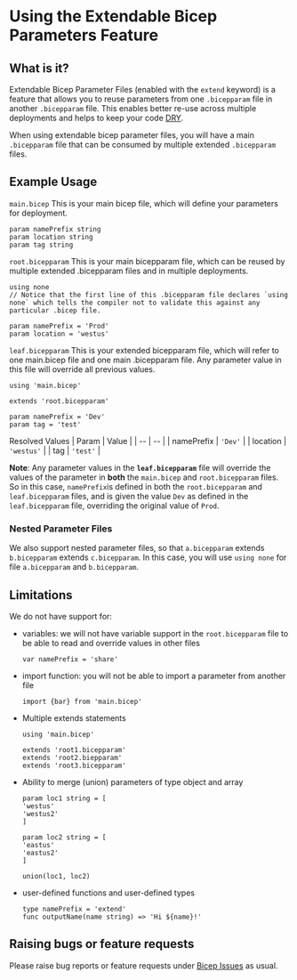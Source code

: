 # Using the Extendable Bicep Parameters Feature

## What is it?

Extendable Bicep Parameter Files (enabled with the `extend` keyword) is a feature that allows you to reuse parameters from one `.bicepparam` file in another `.bicepparam` file. This enables better re-use across multiple deployments and helps to keep your code [DRY](https://en.wikipedia.org/wiki/Don%27t_repeat_yourself).

When using extendable bicep parameter files, you will have a main `.bicepparam` file that can be consumed by multiple extended `.bicepparam` files.

## Example Usage

`main.bicep` This is your main bicep file, which will define your parameters for deployment.

```bicep
param namePrefix string
param location string
param tag string
```

`root.bicepparam` This is your main bicepparam file, which can be reused by multiple extended .bicepparam files and in multiple deployments.

```bicep
using none
// Notice that the first line of this .bicepparam file declares `using none` which tells the compiler not to validate this against any particular .bicep file.

param namePrefix = 'Prod'
param location = 'westus'
```

`leaf.bicepparam` This is your extended bicepparam file, which will refer to one main.bicep file and one main .bicepparam file. Any parameter value in this file will override all previous values.

```bicep
using 'main.bicep'

extends 'root.bicepparam'

param namePrefix = 'Dev'
param tag = 'test'
```

Resolved Values
| Param | Value |
| -- | -- |
| namePrefix | `'Dev'` |
| location | `'westus'` |
| tag | `'test'` |

**Note**: Any parameter values in the **`leaf.bicepparam`** file will override the values of the parameter in **both** the `main.bicep` and `root.bicepparam` files. So in this case, `namePrefix`is defined in both the `root.bicepparam` and `leaf.bicepparam` files, and is given the value `Dev` as defined in the `leaf.bicepparam` file, overriding the original value of `Prod`.

### Nested Parameter Files
We also support nested parameter files, so that `a.bicepparam` extends `b.bicepparam` extends `c.bicepparam`. In this case, you will use `using none` for file `a.bicepparam` and `b.bicepparam`.

## Limitations

We do not have support for:

* variables: we will not have variable support in the `root.bicepparam` file to be able to read and override values in other files
  ```bicep
  var namePrefix = 'share'
  ```
* import function: you will not be able to import a parameter from another file
  ```bicep
  import {bar} from 'main.bicep'
  ```
* Multiple extends statements
  ```bicep
  using 'main.bicep'

  extends 'root1.bicepparam'
  extends 'root2.biepparam'
  extends 'root3.bicepparam'
  ```
* Ability to merge (union) parameters of type object and array
  ```bicep
  param loc1 string = [
  'westus'
  'westus2'
  ]
  
  param loc2 string = [
  'eastus'
  'eastus2'
  ]
  
  union(loc1, loc2)
  ```
* user-defined functions and user-defined types
  ```bicep
  type namePrefix = 'extend'
  func outputName(name string) => 'Hi ${name}!'
  ```

## Raising bugs or feature requests

Please raise bug reports or feature requests under [Bicep Issues](https://github.com/Azure/bicep/issues) as usual.

